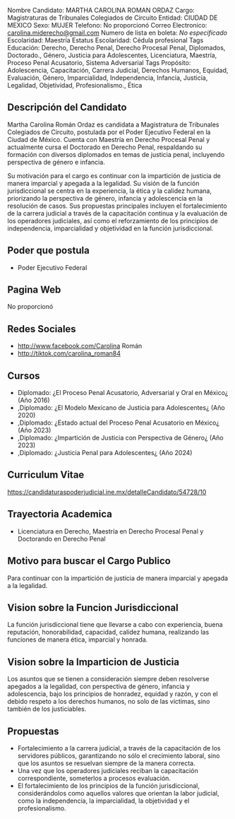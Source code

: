 Nombre Candidato: MARTHA CAROLINA ROMAN ORDAZ
Cargo: Magistraturas de Tribunales Colegiados de Circuito
Entidad: CIUDAD DE MEXICO
Sexo: MUJER
Telefono: No proporcionó
Correo Electronico: carolina.miderecho@gmail.com
Numero de lista en boleta: *No especificado*
Escolaridad: Maestría
Estatus Escolaridad: Cédula profesional
Tags Educación: Derecho, Derecho Penal, Derecho Procesal Penal, Diplomados, Doctorado., Género, Justicia para Adolescentes, Licenciatura, Maestría, Proceso Penal Acusatorio, Sistema Adversarial
Tags Propósito: Adolescencia, Capacitación, Carrera Judicial, Derechos Humanos, Equidad, Evaluación, Género, Imparcialidad, Independencia, Infancia, Justicia, Legalidad, Objetividad, Profesionalismo., Ética


## Descripción del Candidato 

Martha Carolina Román Ordaz es candidata a Magistratura de Tribunales Colegiados de Circuito, postulada por el Poder Ejecutivo Federal en la Ciudad de México. Cuenta con Maestría en Derecho Procesal Penal y actualmente cursa el Doctorado en Derecho Penal, respaldando su formación con diversos diplomados en temas de justicia penal, incluyendo perspectiva de género e infancia.

Su motivación para el cargo es continuar con la impartición de justicia de manera imparcial y apegada a la legalidad. Su visión de la función jurisdiccional se centra en la experiencia, la ética y la calidez humana, priorizando la perspectiva de género, infancia y adolescencia en la resolución de casos. Sus propuestas principales incluyen el fortalecimiento de la carrera judicial a través de la capacitación continua y la evaluación de los operadores judiciales, así como el reforzamiento de los principios de independencia, imparcialidad y objetividad en la función jurisdiccional.


## Poder que postula

- Poder Ejecutivo Federal


## Pagina Web

No proporcionó


## Redes Sociales

- http://www.facebook.com/Carolina Román
- http://tiktok.com/carolina_roman84


## Cursos

- Diplomado: ¿El Proceso Penal Acusatorio, Adversarial y Oral en México¿ (Año 2016)
- ,Diplomado: ¿El Modelo Mexicano de Justicia para Adolescentes¿ (Año 2020)
- ,Diplomado: ¿Estado actual del Proceso Penal Acusatorio en México¿ (Año 2023)
- ,Diplomado: ¿Impartición de Justicia con Perspectiva de Género¿ (Año 2023)
- ,Diplomado: ¿Justicia Penal para Adolescentes¿ (Año 2024)


## Curriculum Vitae

https://candidaturaspoderjudicial.ine.mx/detalleCandidato/54728/10


## Trayectoria Academica

- Licenciatura en Derecho, Maestría en Derecho Procesal Penal y Doctorando en Derecho Penal


## Motivo para buscar el Cargo Publico

Para continuar con la impartición de justicia de manera imparcial y apegada a la legalidad.


## Vision sobre la Funcion Jurisdiccional

La función jurisdiccional tiene que llevarse a cabo con experiencia, buena reputación, honorabilidad, capacidad, calidez humana, realizando las funciones de manera ética, imparcial y honrada.


## Vision sobre la Imparticion de Justicia

Los asuntos que se tienen a consideración siempre deben resolverse apegados a la legalidad, con perspectiva de género, infancia y adolescencia, bajo los principios de honradez, equidad y razón, y con el debido respeto a los derechos humanos, no solo de las víctimas, sino también de los justiciables.


## Propuestas

- Fortalecimiento a la carrera judicial, a través de la capacitación de los servidores públicos, garantizando no sólo el crecimiento laboral, sino que los asuntos se resuelvan siempre de la manera correcta.
- Una vez que los operadores judiciales reciban la capacitación correspondiente, someterlos a procesos evaluación.
- El fortalecimiento de los principios de la función jurisdiccional, considerándolos como aquellos valores que orientan la labor judicial, como la independencia, la imparcialidad, la objetividad y el profesionalismo.

